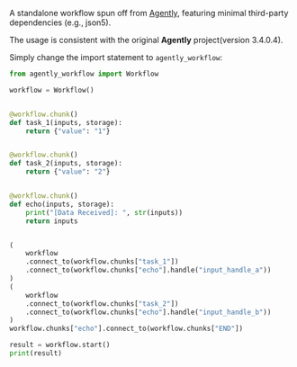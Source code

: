 A standalone workflow spun off from [Agently](https://github.com/Maplemx/Agently), featuring minimal third-party dependencies (e.g., json5).

The usage is consistent with the original **Agently** project(version 3.4.0.4). 

Simply change the import statement to `agently_workflow`:

```python
from agently_workflow import Workflow

workflow = Workflow()


@workflow.chunk()
def task_1(inputs, storage):
    return {"value": "1"}


@workflow.chunk()
def task_2(inputs, storage):
    return {"value": "2"}


@workflow.chunk()
def echo(inputs, storage):
    print("[Data Received]: ", str(inputs))
    return inputs


(
    workflow
    .connect_to(workflow.chunks["task_1"])
    .connect_to(workflow.chunks["echo"].handle("input_handle_a"))
)
(
    workflow
    .connect_to(workflow.chunks["task_2"])
    .connect_to(workflow.chunks["echo"].handle("input_handle_b"))
)
workflow.chunks["echo"].connect_to(workflow.chunks["END"])

result = workflow.start()
print(result)
```